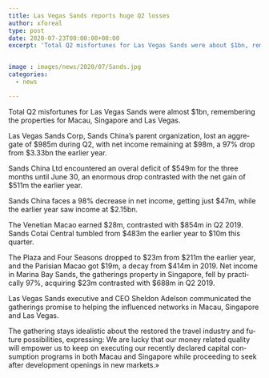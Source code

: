```yaml
---
title: Las Vegas Sands reports huge Q2 losses
author: xforeal 
type: post
date: 2020-07-23T00:00:00+00:00
excerpt: 'Total Q2 misfortunes for Las Vegas Sands were about $1bn, remembering the properties for Macau, Singapore and Las Vegas '


image : images/news/2020/07/Sands.jpg
categories:
  - news

---
```

<span lang="EN-US">Total Q2 misfortunes for Las Vegas Sands were almost $1bn, remembering the properties for Macau, Singapore and Las Vegas. </span>

<span lang="EN-US">Las Vegas Sands Corp, Sands China&#8217;s parent organization, lost an aggregate of $985m during Q2, with net income remaining at $98m, a 97&percnt; drop from $3.33bn the earlier year. </span>

<span lang="EN-US">Sands China Ltd encountered an overal deficit of $549m for the three months until June 30, an enormous drop contrasted with the net gain of $511m the earlier year. </span>

<span lang="EN-US">Sands China faces a 98&percnt; decrease in net income, getting just $47m, while the earlier year saw income at $2.15bn. </span>

<span lang="EN-US">The Venetian Macao earned $28m, contrasted with $854m in Q2 2019. Sands Cotai Central tumbled from $483m the earlier year to $10m this quarter. </span>

<span lang="EN-US">The Plaza and Four Seasons dropped to $23m from $211m the earlier year, and the Parisian Macao got $19m, a decay from $414m in 2019. Net income in Marina Bay Sands, the gatherings property in Singapore, fell by practically 97&percnt;, acquiring $23m contrasted with $688m in Q2 2019. </span>

<span lang="EN-US">Las Vegas Sands executive and CEO Sheldon Adelson communicated the gatherings promise to helping the influenced networks in Macau, Singapore and Las Vegas. </span>

<span lang="EN-US">The gathering stays idealistic about the restored the travel industry and future possibilities, expressing: We are lucky that our money related quality will empower us to keep on executing our recently declared capital consumption programs in both Macau and Singapore while proceeding to seek after development openings in new markets.&#187; </span>